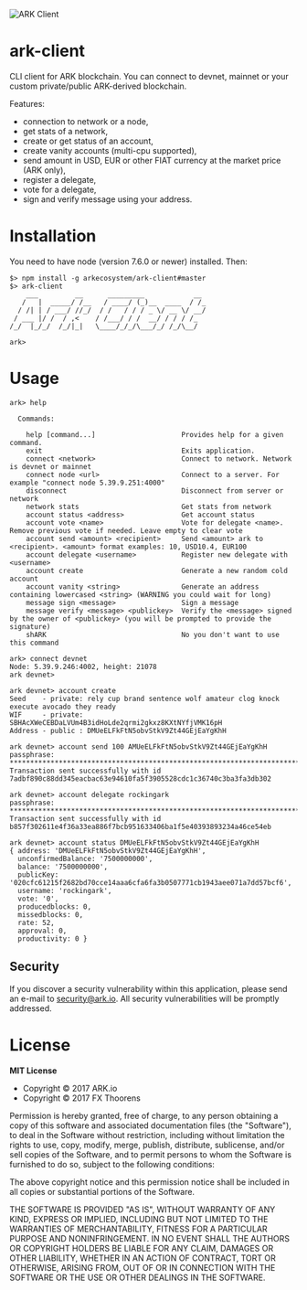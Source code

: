 ![ARK Client](https://i.imgur.com/Sj3s29m.jpg)

# ark-client
CLI client for ARK blockchain.
You can connect to devnet, mainnet or your custom private/public ARK-derived blockchain.

Features:
- connection to network or a node,
- get stats of a network,
- create or get status of an account,
- create vanity accounts (multi-cpu supported),
- send amount in USD, EUR or other FIAT currency at the market price (ARK only),
- register a delegate,
- vote for a delegate,
- sign and verify message using your address.

# Installation
You need to have node (version 7.6.0 or newer) installed. Then:
```
$> npm install -g arkecosystem/ark-client#master
$> ark-client
    ___         __      _________            __
   /   |  _____/ /__   / ____/ (_)__  ____  / /_
  / /| | / ___/ //_/  / /   / / / _ \/ __ \/ __/
 / ___ |/ /  / ,<    / /___/ / /  __/ / / / /_  
/_/  |_/_/  /_/|_|   \____/_/_/\___/_/ /_/\__/  

ark>
```

# Usage
```
ark> help

  Commands:

    help [command...]                     Provides help for a given command.
    exit                                  Exits application.
    connect <network>                     Connect to network. Network is devnet or mainnet
    connect node <url>                    Connect to a server. For example "connect node 5.39.9.251:4000"
    disconnect                            Disconnect from server or network
    network stats                         Get stats from network
    account status <address>              Get account status
    account vote <name>                   Vote for delegate <name>. Remove previous vote if needed. Leave empty to clear vote
    account send <amount> <recipient>     Send <amount> ark to <recipient>. <amount> format examples: 10, USD10.4, EUR100
    account delegate <username>           Register new delegate with <username>
    account create                        Generate a new random cold account
    account vanity <string>               Generate an address containing lowercased <string> (WARNING you could wait for long)
    message sign <message>                Sign a message
    message verify <message> <publickey>  Verify the <message> signed by the owner of <publickey> (you will be prompted to provide the signature)
    shARK                                 No you don't want to use this command
```



```
ark> connect devnet
Node: 5.39.9.246:4002, height: 21078
ark devnet>
```

```
ark devnet> account create
Seed    - private: rely cup brand sentence wolf amateur clog knock execute avocado they ready
WIF     - private: SBHAcXWeCEBDaLVUm4B3idHoLde2qrmi2gkxz8KXtNYfjVMK16pH
Address - public : DMUeELFkFtN5obvStkV9Zt44GEjEaYgKhH
```

```
ark devnet> account send 100 AMUeELFkFtN5obvStkV9Zt44GEjEaYgKhH
passphrase: ************************************************************************
Transaction sent successfully with id 7adbf890c88dd345eacbac63e94610fa5f3905528cdc1c36740c3ba3fa3db302
```

```
ark devnet> account delegate rockingark
passphrase: **************************************************************************
Transaction sent successfully with id b857f302611e4f36a33ea886f7bcb951633406ba1f5e40393893234a46ce54eb
```

```
ark devnet> account status DMUeELFkFtN5obvStkV9Zt44GEjEaYgKhH
{ address: 'DMUeELFkFtN5obvStkV9Zt44GEjEaYgKhH',
  unconfirmedBalance: '7500000000',
  balance: '7500000000',
  publicKey: '020cfc61215f2682bd70cce14aaa6cfa6fa3b0507771cb1943aee071a7dd57bcf6',
  username: 'rockingark',
  vote: '0',
  producedblocks: 0,
  missedblocks: 0,
  rate: 52,
  approval: 0,
  productivity: 0 }
```

## Security

If you discover a security vulnerability within this application, please send an e-mail to security@ark.io. All security vulnerabilities will be promptly addressed.

# License

**MIT License**

- Copyright © 2017 ARK.io
- Copyright © 2017 FX Thoorens

Permission is hereby granted, free of charge, to any person obtaining a copy of this software and associated documentation files (the "Software"), to deal in the Software without restriction, including without limitation the rights to use, copy, modify, merge, publish, distribute, sublicense, and/or sell copies of the Software, and to permit persons to whom the Software is furnished to do so, subject to the following conditions:

The above copyright notice and this permission notice shall be included in all copies or substantial portions of the Software.

THE SOFTWARE IS PROVIDED "AS IS", WITHOUT WARRANTY OF ANY KIND, EXPRESS OR IMPLIED, INCLUDING BUT NOT LIMITED TO THE WARRANTIES OF MERCHANTABILITY, FITNESS FOR A PARTICULAR PURPOSE AND NONINFRINGEMENT. IN NO EVENT SHALL THE AUTHORS OR COPYRIGHT HOLDERS BE LIABLE FOR ANY CLAIM, DAMAGES OR OTHER LIABILITY, WHETHER IN AN ACTION OF CONTRACT, TORT OR OTHERWISE, ARISING FROM, OUT OF OR IN CONNECTION WITH THE SOFTWARE OR THE USE OR OTHER DEALINGS IN THE SOFTWARE.
